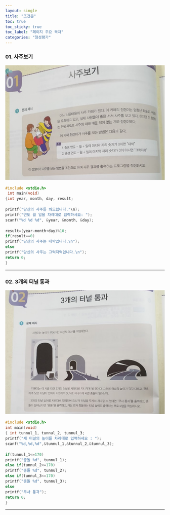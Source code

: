 ```yaml
---
layout: single
title: "조건문"
toc: true
toc_sticky: true
toc_label: "페이지 주요 목차"
categories: "형성평가"
---
```


### 01. 사주보기
![saju](/assets/images/IT활돌_사주보기.png)
~~~c
#include <stdio.h>
 int main(void)
{int year, month, day, result;

printf("당신의 사주를 봐드립니다."\n);
printf("연도 월 일을 차례대로 입력하세요: ");
scanf("%d %d %d", &year, &month, &day);

result=(year-month+day)%10;
if(result==0)
printf("당신의 사주는 대박입니다.\n");
else
printf("당신의 사주는 그럭저럭입니다.\n");
return 0;
}
~~~
---

### 02. 3개의 터널 통과
![tunnel](/assets/images/IT활동_3개의터널통과.png)
~~~c
#include <stdio.h>
int main(void)
{ int tunnul_1, tunnul_2, tunnul_3;
printf("세 터널의 높이를 차례대로 입력하세요 : ");
scanf("%d,%d,%d",&tunnul_1,&tunnul_2,&tunnul_3);

if(tunnul_1<=170)
printf("충돌 %d", tunnul_1);
else if(tunnul_2<=170)
printf("충돌 %d", tunnul_2);
else if(tunnul_3<=170)
printf("충돌 %d", tunnul_3);
else
printf("무사 통과");
return 0;
}
~~~ 
---
